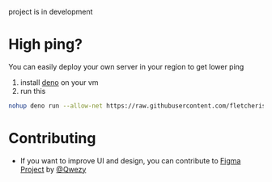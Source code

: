 project is in development

# High ping?

You can easily deploy your own server in your region to get lower ping

1. install [deno](https://github.com/denoland/deno) on your vm
2. run this

```bash
nohup deno run --allow-net https://raw.githubusercontent.com/fletcherist/jamsandbox/master/server/mod.ts 80 &
```

# Contributing

- If you want to improve UI and design, you can contribute to [Figma Project](https://www.figma.com/file/2p9KEtjUbMIbNSfXQzdCbO/jambox) by [@Qwezy](https://github.com/Qwezy)
